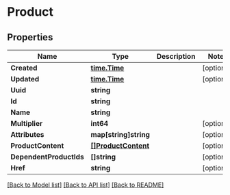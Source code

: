 # Product

## Properties
Name | Type | Description | Notes
------------ | ------------- | ------------- | -------------
**Created** | [**time.Time**](time.Time.md) |  | [optional] 
**Updated** | [**time.Time**](time.Time.md) |  | [optional] 
**Uuid** | **string** |  | 
**Id** | **string** |  | 
**Name** | **string** |  | 
**Multiplier** | **int64** |  | [optional] 
**Attributes** | **map[string]string** |  | [optional] 
**ProductContent** | [**[]ProductContent**](ProductContent.md) |  | [optional] 
**DependentProductIds** | **[]string** |  | [optional] 
**Href** | **string** |  | [optional] 

[[Back to Model list]](../README.md#documentation-for-models) [[Back to API list]](../README.md#documentation-for-api-endpoints) [[Back to README]](../README.md)



